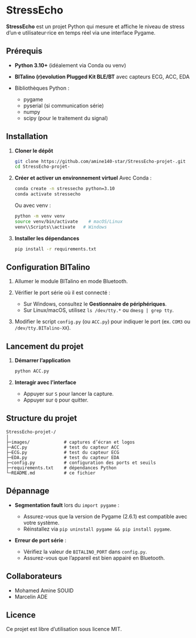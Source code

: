 # StressEcho

**StressEcho** est un projet Python qui mesure et affiche le niveau de stress d’un·e utilisateur·rice en temps réel via une interface Pygame.

## Prérequis

* **Python 3.10+** (idéalement via Conda ou venv)
* **BITalino (r)evolution Plugged Kit BLE/BT** avec capteurs ECG, ACC, EDA
* Bibliothèques Python :

  * pygame
  * pyserial (si communication série)
  * numpy
  * scipy (pour le traitement du signal)

## Installation

1. **Cloner le dépôt**

   ```bash
   git clone https://github.com/amine140-star/StressEcho-projet-.git
   cd StressEcho-projet-
   ```

2. **Créer et activer un environnement virtuel**
   Avec Conda :

   ```bash
   conda create -n stressecho python=3.10
   conda activate stressecho
   ```

   Ou avec venv :

   ```bash
   python -m venv venv
   source venv/bin/activate    # macOS/Linux
   venv\\Scripts\\activate   # Windows
   ```

3. **Installer les dépendances**

   ```bash
   pip install -r requirements.txt
   ```

## Configuration BITalino

1. Allumer le module BITalino en mode Bluetooth.
2. Vérifier le port série où il est connecté :

   * Sur Windows, consultez le **Gestionnaire de périphériques**.
   * Sur Linux/macOS, utilisez `ls /dev/tty.*` ou `dmesg | grep tty`.
3. Modifier le script `config.py` (ou `ACC.py`) pour indiquer le port (ex. `COM3` ou `/dev/tty.BITalino-XX`).

## Lancement du projet

1. **Démarrer l’application**

   ```bash
   python ACC.py
   ```

2. **Interagir avec l’interface**

   * Appuyer sur `S` pour lancer la capture.
   * Appuyer sur `Q` pour quitter.

## Structure du projet

```text
StressEcho-projet-/
│
├─images/             # captures d’écran et logos
├─ACC.py              # test du capteur ACC
├─ECG.py              # test du capteur ECG
├─EDA.py              # test du capteur EDA
├─config.py           # configuration des ports et seuils
├─requirements.txt    # dépendances Python
└─README.md           # ce fichier
```

## Dépannage

* **Segmentation fault** lors du `import pygame` :

  * Assurez-vous que la version de Pygame (2.6.1) est compatible avec votre système.
  * Réinstallez via `pip uninstall pygame && pip install pygame`.
* **Erreur de port série** :

  * Vérifiez la valeur de `BITALINO_PORT` dans `config.py`.
  * Assurez-vous que l’appareil est bien appairé en Bluetooth.

## Collaborateurs

* Mohamed Amine SOUID
* Marcelin ADE

## Licence

Ce projet est libre d’utilisation sous licence MIT.
